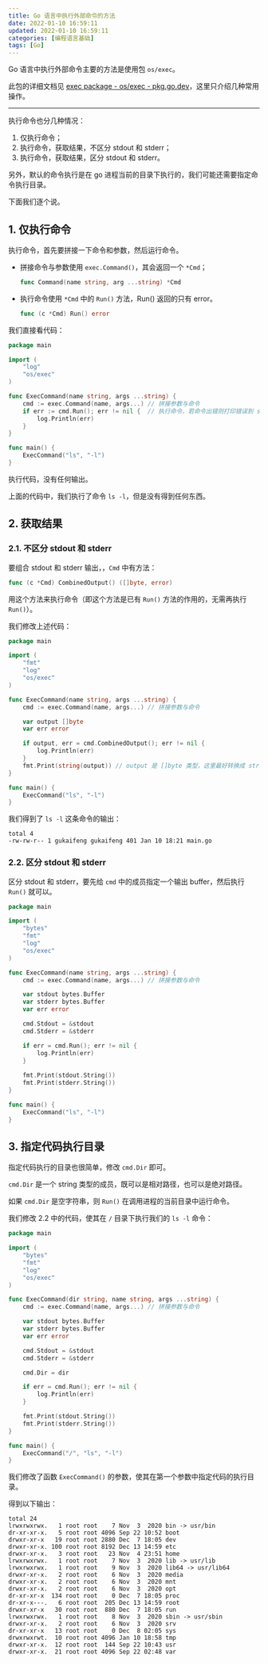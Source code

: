 ```yaml
---
title: Go 语言中执行外部命令的方法
date: 2022-01-10 16:59:11
updated: 2022-01-10 16:59:11
categories: [编程语言基础]
tags: [Go]
---
```




Go 语言中执行外部命令主要的方法是使用包 `os/exec`。

此包的详细文档见 [exec package - os/exec - pkg.go.dev](https://pkg.go.dev/os/exec)，这里只介绍几种常用操作。



---

执行命令也分几种情况：

1. 仅执行命令；
2. 执行命令，获取结果，不区分 stdout 和 stderr；
3. 执行命令，获取结果，区分 stdout 和 stderr。

另外，默认的命令执行是在 go 进程当前的目录下执行的，我们可能还需要指定命令执行目录。

下面我们逐个说。



<!--more-->

## 1. 仅执行命令

执行命令，首先要拼接一下命令和参数，然后运行命令。

* 拼接命令与参数使用 `exec.Command()`，其会返回一个 `*Cmd`；

    ```go
    func Command(name string, arg ...string) *Cmd
    ```

    

* 执行命令使用 `*Cmd` 中的 `Run()` 方法，Run() 返回的只有 error。

    ```go
    func (c *Cmd) Run() error
    ```

    

我们直接看代码：

```go
package main

import (
	"log"
	"os/exec"
)

func ExecCommand(name string, args ...string) {
	cmd := exec.Command(name, args...) // 拼接参数与命令
	if err := cmd.Run(); err != nil {  // 执行命令，若命令出错则打印错误到 stderr
		log.Println(err)
	}
}

func main() {
	ExecCommand("ls", "-l")
}
```

执行代码，没有任何输出。

上面的代码中，我们执行了命令 `ls -l`，但是没有得到任何东西。





## 2. 获取结果



### 2.1. 不区分 stdout 和 stderr

要组合 stdout 和 stderr 输出，，`Cmd` 中有方法：

```go
func (c *Cmd) CombinedOutput() ([]byte, error)
```

用这个方法来执行命令（即这个方法是已有 `Run()` 方法的作用的，无需再执行 `Run()`）。

我们修改上述代码：

```go
package main

import (
	"fmt"
	"log"
	"os/exec"
)

func ExecCommand(name string, args ...string) {
	cmd := exec.Command(name, args...) // 拼接参数与命令

	var output []byte
	var err error

	if output, err = cmd.CombinedOutput(); err != nil {
		log.Println(err)
	}
	fmt.Print(string(output)) // output 是 []byte 类型，这里最好转换成 string
}

func main() {
	ExecCommand("ls", "-l")
}
```

我们得到了 `ls -l` 这条命令的输出：

```
total 4
-rw-rw-r-- 1 gukaifeng gukaifeng 401 Jan 10 18:21 main.go
```





### 2.2. 区分 stdout 和 stderr



区分 stdout 和 stderr，要先给 `cmd` 中的成员指定一个输出 buffer，然后执行 `Run()` 就可以。

```go
package main

import (
	"bytes"
	"fmt"
	"log"
	"os/exec"
)

func ExecCommand(name string, args ...string) {
	cmd := exec.Command(name, args...) // 拼接参数与命令

	var stdout bytes.Buffer
	var stderr bytes.Buffer
	var err error

	cmd.Stdout = &stdout
	cmd.Stderr = &stderr

	if err = cmd.Run(); err != nil {
		log.Println(err)
	}
  
	fmt.Print(stdout.String())
	fmt.Print(stderr.String())
}

func main() {
	ExecCommand("ls", "-l")
}
```



## 3. 指定代码执行目录

指定代码执行的目录也很简单，修改 `cmd.Dir` 即可。

`cmd.Dir` 是一个 string 类型的成员，既可以是相对路径，也可以是绝对路径。

如果 `cmd.Dir` 是空字符串，则 `Run()` 在调用进程的当前目录中运行命令。

我们修改 2.2 中的代码，使其在 `/` 目录下执行我们的 `ls -l` 命令：

```go
package main

import (
	"bytes"
	"fmt"
	"log"
	"os/exec"
)

func ExecCommand(dir string, name string, args ...string) {
	cmd := exec.Command(name, args...) // 拼接参数与命令

	var stdout bytes.Buffer
	var stderr bytes.Buffer
	var err error

	cmd.Stdout = &stdout
	cmd.Stderr = &stderr

	cmd.Dir = dir

	if err = cmd.Run(); err != nil {
		log.Println(err)
	}

	fmt.Print(stdout.String())
	fmt.Print(stderr.String())
}

func main() {
	ExecCommand("/", "ls", "-l")
}
```

我们修改了函数 `ExecCommand()` 的参数，使其在第一个参数中指定代码的执行目录。

得到以下输出：

```
total 24
lrwxrwxrwx.   1 root root    7 Nov  3  2020 bin -> usr/bin
dr-xr-xr-x.   5 root root 4096 Sep 22 10:52 boot
drwxr-xr-x   19 root root 2880 Dec  7 18:05 dev
drwxr-xr-x. 100 root root 8192 Dec 13 14:59 etc
drwxr-xr-x.   3 root root   23 Nov  4 23:51 home
lrwxrwxrwx.   1 root root    7 Nov  3  2020 lib -> usr/lib
lrwxrwxrwx.   1 root root    9 Nov  3  2020 lib64 -> usr/lib64
drwxr-xr-x.   2 root root    6 Nov  3  2020 media
drwxr-xr-x.   2 root root    6 Nov  3  2020 mnt
drwxr-xr-x.   2 root root    6 Nov  3  2020 opt
dr-xr-xr-x  134 root root    0 Dec  7 18:05 proc
dr-xr-x---.   6 root root  205 Dec 13 14:59 root
drwxr-xr-x   30 root root  880 Dec  7 18:05 run
lrwxrwxrwx.   1 root root    8 Nov  3  2020 sbin -> usr/sbin
drwxr-xr-x.   2 root root    6 Nov  3  2020 srv
dr-xr-xr-x   13 root root    0 Dec  8 02:05 sys
drwxrwxrwt.  10 root root 4096 Jan 10 18:58 tmp
drwxr-xr-x.  12 root root  144 Sep 22 10:43 usr
drwxr-xr-x.  21 root root 4096 Sep 22 02:48 var
```

